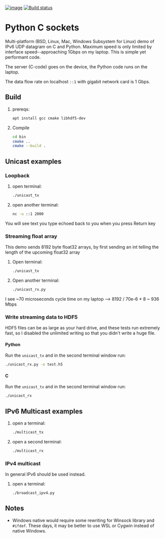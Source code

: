 [![image](https://travis-ci.org/scivision/python_c_sockets.svg?branch=master)](https://travis-ci.org/scivision/python_c_sockets)
[![Build status](https://ci.appveyor.com/api/projects/status/n53e7oll4d1sj9m2?svg=true)](https://ci.appveyor.com/project/scivision/python-c-sockets)

# Python C sockets

Multi-platform (BSD, Linux, Mac, Windows Subsystem for Linux) demo of IPv6 UDP datagram on C and Python.
Maximum speed is only limited by interface speed--approaching 1Gbps on my laptop.
This is simple yet performant code.

The server (C-code) goes on the device, the Python code runs on the laptop.

The data flow rate on localhost `::1` with gigabit network card is 1 Gbps.

## Build

1. prereqs:
   ```sh
   apt install gcc cmake libhdf5-dev
   ```
2. Compile
   ```sh
   cd bin
   cmake ..
   cmake --build .
   ```

## Unicast examples

### Loopback

1. open terminal:
   ```sh
   ./unicast_tx
   ```
2. open another terminal:
   ```sh
   nc -u ::1 2000
   ```

You will see text you type echoed back to you when you press Return key

### Streaming float array

This demo sends 8192 byte float32 arrays, by first sending an int
telling the length of the upcoming float32 array

1. Open terminal:
   ```sh
   ./unicast_tx
   ```
2. Open another terminal:
   ```sh
   ./unicast_rx.py
   ```
I see ~70 microseconds cycle time on my laptop --> 8192 / 70e-6 * 8
~ 936 Mbps

### Write streaming data to HDF5

HDF5 files can be as large as your hard drive, and these tests run
extremely fast, so I disabled the unlimited writing so that you didn\'t
write a huge file.

#### Python

Run the `unicast_tx` and in the second terminal window run:
```sh
./unicast_rx.py -o test.h5
```

#### C

Run the `unicast_tx` and in the second terminal window run:
```sh
./unicast_rx
```

## IPv6 Multicast examples

1. open a terminal:
   ```sh
   ./multicast_tx
   ```
2. open a second terminal:
   ```sh
   ./multicast_rx
   ```

### IPv4 multicast
In general IPv6 should be used instead.

1. open a terminal:
   ```sh
   ./broadcast_ipv4.py
   ```


## Notes

* Windows native would require some rewriting for Winsock library and `#ifdef`. These days, it may be better to use WSL or Cygwin instead of native Windows.
